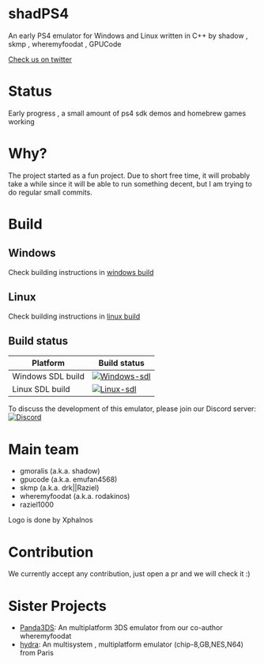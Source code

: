 <!--
SPDX-FileCopyrightText: 2024 shadPS4 Emulator Project
SPDX-License-Identifier: GPL-2.0-or-later
-->

# shadPS4

An early PS4 emulator for Windows and Linux written in C++
by shadow , skmp , wheremyfoodat , GPUCode

[Check us on twitter](https://twitter.com/shadps4 "Check us on twitter")

# Status

Early progress , a small amount of ps4 sdk demos and homebrew games working

# Why?

The project started as a fun project. Due to short free time, it will probably take a while since it will be able to run something decent, but I am trying to do regular small commits.

# Build

## Windows

Check building instructions in [windows build](https://github.com/georgemoralis/shadPS4/blob/main/documents/building-windows.md)

## Linux

Check building instructions in [linux build](https://github.com/georgemoralis/shadPS4/blob/main/documents/linux_building.md)

## Build status

|Platform|Build status|
|--------|------------|
|Windows SDL build|[![Windows-sdl](https://github.com/shadps4-emu/shadPS4/actions/workflows/windows.yml/badge.svg)](https://github.com/shadps4-emu/shadPS4/actions/workflows/windows.yml)
|Linux SDL build|[![Linux-sdl](https://github.com/shadps4-emu/shadPS4/actions/workflows/linux.yml/badge.svg)](https://github.com/shadps4-emu/shadPS4/actions/workflows/linux.yml)

To discuss the development of this emulator, please join our Discord server: [![Discord](https://img.shields.io/discord/1080089157554155590)](https://discord.gg/MyZRaBngxA)

# Main team

- gmoralis (a.k.a. shadow)
- gpucode (a.k.a. emufan4568)
- skmp (a.k.a. drk||Raziel)
- wheremyfoodat (a.k.a. rodakinos)
- raziel1000

Logo is done by Xphalnos

# Contribution

We currently accept any contribution, just open a pr and we will check it :)


# Sister Projects
- [Panda3DS](https://github.com/wheremyfoodat/Panda3DS): An multiplatform 3DS emulator from our co-author wheremyfoodat
- [hydra](https://github.com/hydra-emu/hydra): An multisystem , multiplatform emulator (chip-8,GB,NES,N64) from Paris
